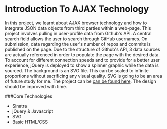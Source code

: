 Introduction To AJAX Technology
===============================

In this project, we learnt about AJAX browser technology and how to integrate JSON data objects from third parties within a web-page. This project involves pulling in user-profile data from Github's API.  A central search field allows the user to search through GitHub usernames.  On submission, data regarding the user's number of repos and commits is published on the page.  Due to the structure of Github's API, 3 data sources are actually referenced in order to populate the page with the desired data.  To account for different connection speeds and to provide for a better user experience, jQuery is deployed to show a spinner graphic while the data is sourced.  The background is an SVG file.  This can be scaled to infinite proportions without sacrificing any visual quality.  SVG is going to be an area of future study for me.  The project can be [can be found here](https://pure-coast-6680.herokuapp.com).  The design should be improved with time.

###Core Technologies
- Sinatra
- jQuery & Javascript
- SVG
- Basic HTML/CSS